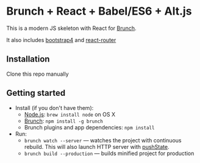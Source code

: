 # Brunch + React + Babel/ES6 + Alt.js

This is a modern JS skeleton with React for [Brunch](http://brunch.io).

It also includes [bootstrap4](http://v4-alpha.getbootstrap.com/) and [react-router](https://github.com/reactjs/react-router)

## Installation

Clone this repo manually

## Getting started

* Install (if you don't have them):
    * [Node.js](http://nodejs.org): `brew install node` on OS X
    * [Brunch](http://brunch.io): `npm install -g brunch`
    * Brunch plugins and app dependencies: `npm install`
* Run:
    * `brunch watch --server` — watches the project with continuous rebuild. This will also launch HTTP server with [pushState](https://developer.mozilla.org/en-US/docs/Web/Guide/API/DOM/Manipulating_the_browser_history).
    * `brunch build --production` — builds minified project for production
